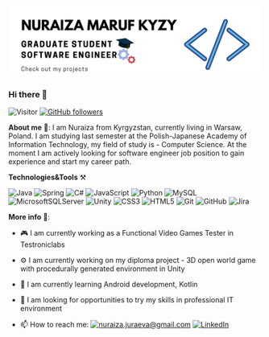 ![](Pics/Banner.png)
### Hi there 👋
![Visitor](https://visitor-badge.laobi.icu/badge?page_id=nuraiza.nuraiza) [![GitHub followers](https://img.shields.io/github/followers/nuraiza.svg?style=social&label=Follow)](https://github.com/nuraiza?tab=followers)

<!--
**nuraiza/nuraiza** is a ✨ _special_ ✨ repository because its `README.md` (this file) appears on your GitHub profile.

Here are some ideas to get you started: -->
**About me** 	:information_desk_person::
I am Nuraiza from Kyrgyzstan, currently living in Warsaw, Poland. I am studying last semester at the Polish-Japanese Academy of Information Technology, my field of study is - Computer Science. At the moment I am actively looking for software engineer job position to gain experience and start my career path.



**Technologies&Tools** :hammer_and_pick:

![Java](https://img.shields.io/badge/java-%23ED8B00.svg?style=for-the-badge&logo=java&logoColor=white) 	![Spring](https://img.shields.io/badge/spring-%236DB33F.svg?style=for-the-badge&logo=spring&logoColor=white) ![C#](https://img.shields.io/badge/c%23-%23239120.svg?style=for-the-badge&logo=c-sharp&logoColor=white) ![JavaScript](https://img.shields.io/badge/javascript-%23323330.svg?style=for-the-badge&logo=javascript&logoColor=%23F7DF1E) ![Python](https://img.shields.io/badge/python-3670A0?style=for-the-badge&logo=python&logoColor=ffdd54) ![MySQL](https://img.shields.io/badge/mysql-%2300f.svg?style=for-the-badge&logo=mysql&logoColor=white) ![MicrosoftSQLServer](https://img.shields.io/badge/Microsoft%20SQL%20Sever-CC2927?style=for-the-badge&logo=microsoft%20sql%20server&logoColor=white) ![Unity](https://img.shields.io/badge/unity-%23000000.svg?style=for-the-badge&logo=unity&logoColor=white) ![CSS3](https://img.shields.io/badge/css3-%231572B6.svg?style=for-the-badge&logo=css3&logoColor=white) ![HTML5](https://img.shields.io/badge/html5-%23E34F26.svg?style=for-the-badge&logo=html5&logoColor=white) 	![Git](https://img.shields.io/badge/git-%23F05033.svg?style=for-the-badge&logo=git&logoColor=white) ![GitHub](https://img.shields.io/badge/github-%23121011.svg?style=for-the-badge&logo=github&logoColor=white) ![Jira](https://img.shields.io/badge/jira-%230A0FFF.svg?style=for-the-badge&logo=jira&logoColor=white)


 


**More info** :speech_balloon::
  - :video_game: I am currently working as a Functional Video Games Tester in Testroniclabs 	
   - :gear: I am currently working on my diploma project - 3D open world game with procedurally generated environment in Unity 
   -	:seedling: I am currently learning Android development, Kotlin
   - :necktie: I am looking for opportunities to try my skills in professional IT environment 








- 📫 How to reach me: 
<a href="mailto:nuraiza.juraeva@gmail.com">![nuraiza.juraeva@gmail.com](https://img.shields.io/badge/Gmail-D14836?style=for-the-badge&logo=gmail&logoColor=white)</a> <a href="<https://www.linkedin.com/in/nuraiza/>">![LinkedIn](https://img.shields.io/badge/LinkedIn-0077B5?style=for-the-badge&logo=linkedin&logoColor=white)</a>


